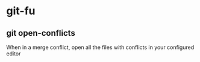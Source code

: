 git-fu
======

git open-conflicts
------------------

When in a merge conflict, open all the files with conflicts in your configured editor